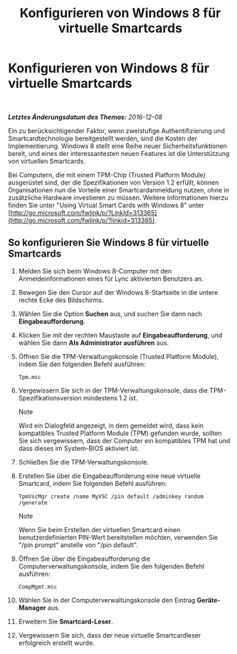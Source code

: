 ﻿---
title: Konfigurieren von Windows 8 für virtuelle Smartcards
TOCTitle: Konfigurieren von Windows 8 für virtuelle Smartcards
ms:assetid: 4916c167-4ee3-4f3e-b65c-33e588595112
ms:mtpsurl: https://technet.microsoft.com/de-de/library/Dn308564(v=OCS.15)
ms:contentKeyID: 56269267
ms.date: 12/10/2016
mtps_version: v=OCS.15
ms.translationtype: HT
---

# Konfigurieren von Windows 8 für virtuelle Smartcards

 

_**Letztes Änderungsdatum des Themas:** 2016-12-08_

Ein zu berücksichtigender Faktor, wenn zweistufige Authentifizierung und Smartcardtechnologie bereitgestellt werden, sind die Kosten der Implementierung. Windows 8 stellt eine Reihe neuer Sicherheitsfunktionen bereit, und eines der interessantesten neuen Features ist die Unterstützung von virtuellen Smartcards.

Bei Computern, die mit einem TPM-Chip (Trusted Platform Module) ausgerüstet sind, der die Spezifikationen von Version 1.2 erfüllt, können Organisationen nun die Vorteile einer Smartcardanmeldung nutzen, ohne in zusätzliche Hardware investieren zu müssen. Weitere Informationen hierzu finden Sie unter "Using Virtual Smart Cards with Windows 8" unter [http://go.microsoft.com/fwlink/p/?LinkId=313365](http://go.microsoft.com/fwlink/p/?linkid=313365).

## So konfigurieren Sie Windows 8 für virtuelle Smartcards

1.  Melden Sie sich beim Windows 8-Computer mit den Anmeldeinformationen eines für Lync aktivierten Benutzers an.

2.  Bewegen Sie den Cursor auf der Windows 8-Startseite in die untere rechte Ecke des Bildschirms.

3.  Wählen Sie die Option **Suchen** aus, und suchen Sie dann nach **Eingabeaufforderung**.

4.  Klicken Sie mit der rechten Maustaste auf **Eingabeaufforderung**, und wählen Sie dann **Als Administrator ausführen** aus.

5.  Öffnen Sie die TPM-Verwaltungskonsole (Trusted Platform Module), indem Sie den folgenden Befehl ausführen:
    
        Tpm.msc

6.  Vergewissern Sie sich in der TPM-Verwaltungskonsole, dass die TPM-Spezifikationsversion mindestens 1.2 ist.
    

    > [!NOTE]
    > Wird ein Dialogfeld angezeigt, in dem gemeldet wird, dass kein kompatibles Trusted Platform Module (TPM) gefunden wurde, sollten Sie sich vergewissern, dass der Computer ein kompatibles TPM hat und dass dieses im System-BIOS aktiviert ist.



7.  Schließen Sie die TPM-Verwaltungskonsole.

8.  Erstellen Sie über die Eingabeaufforderung eine neue virtuelle Smartcard, indem Sie folgenden Befehl ausführen:
    
        TpmVscMgr create /name MyVSC /pin default /adminkey random /generate
    

    > [!NOTE]
    > Wenn Sie beim Erstellen der virtuellen Smartcard einen benutzerdefinierten PIN-Wert bereitstellen möchten, verwenden Sie "/pin prompt" anstelle von "/pin default".



9.  Öffnen Sie über die Eingabeaufforderung die Computerverwaltungskonsole, indem Sie den folgenden Befehl ausführen:
    
        CompMgmt.msc

10. Wählen Sie in der Computerverwaltungskonsole den Eintrag **Geräte-Manager** aus.

11. Erweitern Sie **Smartcard-Leser**.

12. Vergewissern Sie sich, dass der neue virtuelle Smartcardleser erfolgreich erstellt wurde.

